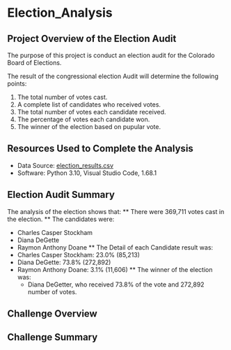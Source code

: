 # Election_Analysis
## Project Overview of the Election Audit
The purpose of this project is conduct an election audit for the Colorado Board of Elections. 

The result of the congressional election Audit will determine the following points: 

  1. The total number of votes cast.
  2. A complete list of candidates who received votes. 
  3. The total number of votes each candidate received.
  4. The percentage of votes each candidate won. 
  5. The winner of the election based on pupular vote. 

## Resources Used to Complete the Analysis
  * Data Source: [election_results.csv](https://github.com/lina2285/Election_Analysis/blob/main/Resources/election_results.csv)
  * Software: Python 3.10, Visual Studio Code, 1.68.1

## Election Audit Summary
The analysis of the election shows that:
  ** There were 369,711 votes cast in the election.
  ** The candidates were:
  - Charles Casper Stockham
  - Diana DeGette
  - Raymon Anthony Doane
  ** The Detail of each Candidate result was:
  - Charles Casper Stockham: 23.0% (85,213)
  - Diana DeGette: 73.8% (272,892)
  - Raymon Anthony Doane: 3.1% (11,606) 
  ** The winner of the election was:
      * Diana DeGetter, who received 73.8% of the vote and 272,892 number of votes. 

## Challenge Overview

## Challenge Summary
